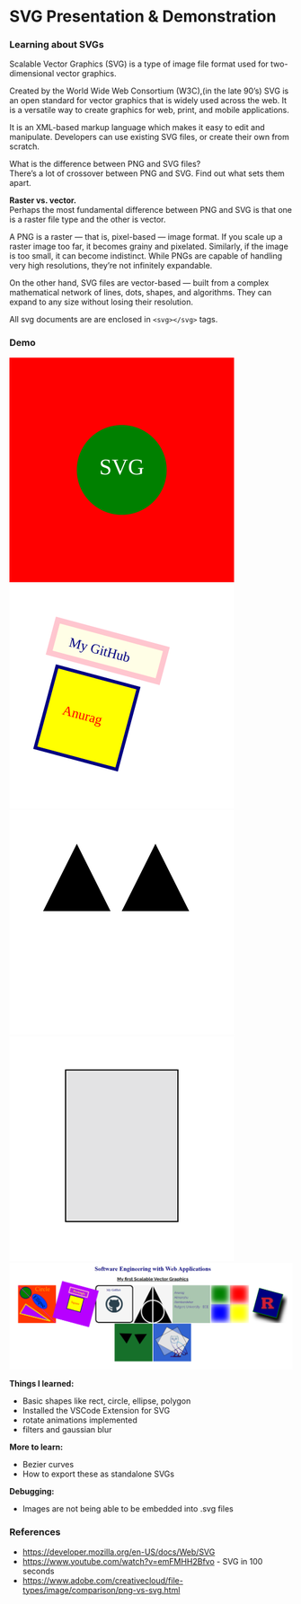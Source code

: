 # SVG Presentation & Demonstration

### Learning about SVGs
Scalable Vector Graphics (SVG) is a type of image file format used for two-dimensional vector graphics. <br>

Created by the World Wide Web Consortium (W3C),(in the late 90’s) SVG is an open standard for vector graphics that is widely used across the web. It is a versatile way to create graphics for web, print, and mobile applications. <br>

It is an XML-based markup language which makes it easy to edit and manipulate. Developers can use existing SVG files, or create their own from scratch.  <br>

What is the difference between PNG and SVG files? <br>
There’s a lot of crossover between PNG and SVG. Find out what sets them apart.  <br>

**Raster vs. vector.** <br>
Perhaps the most fundamental difference between PNG and SVG is that one is a raster file type and the other is vector. <br>

A PNG is a raster — that is, pixel-based — image format. If you scale up a raster image too far, it becomes grainy and pixelated. Similarly, if the image is too small, it can become indistinct. While PNGs are capable of handling very high resolutions, they’re not infinitely expandable. <br>

On the other hand, SVG files are vector-based — built from a complex mathematical network of lines, dots, shapes, and algorithms. They can expand to any size without losing their resolution. <br>

All svg documents are are enclosed in ```<svg></svg>``` tags. <br>

### Demo
![Demo](/icon.svg?raw=true "SVG Static Image Demo")
![Demo](/github.svg?raw=true "SVG Static Image Demo")
![Demo](/animation.svg?raw=true "SVG Animation Demo 1")
![Demo](/animation2.svg?raw=true "SVG Animation Demo 2")
![Demo](/output.png?raw=true "SVG Final Demo")

**Things I learned:**
- Basic shapes like rect, circle, ellipse, polygon <br>
- Installed the VSCode Extension for SVG <br>
- rotate animations implemented <br>
- filters and gaussian blur <br>

**More to learn:**
- Bezier curves <br>
- How to export these as standalone SVGs <br>

**Debugging:**
- Images are not being able to be embedded into .svg files  <br>

### References
- https://developer.mozilla.org/en-US/docs/Web/SVG <br>
- https://www.youtube.com/watch?v=emFMHH2Bfvo - SVG in 100 seconds <br>
- https://www.adobe.com/creativecloud/file-types/image/comparison/png-vs-svg.html <br>